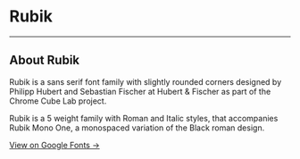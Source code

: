 # Rubik

---

## About Rubik

Rubik is a sans serif font family with slightly rounded corners designed by Philipp Hubert and Sebastian Fischer at Hubert & Fischer as part of the Chrome Cube Lab project.

Rubik is a 5 weight family with Roman and Italic styles, that accompanies Rubik Mono One, a monospaced variation of the Black roman design.

<a class="btn" href="https://fonts.google.com/specimen/Rubik">
View on Google Fonts →
</a>
